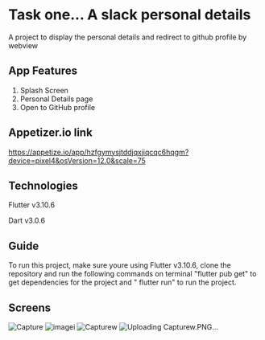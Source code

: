 # Task one... A slack personal details

A project to display the personal details and redirect to github profile by webview

## App Features

1. Splash Screen
2. Personal Details page
3. Open to GitHub profile

## Appetizer.io link
https://appetize.io/app/hzfgymysjtddjqxjiqcqc6hqgm?device=pixel4&osVersion=12.0&scale=75

## Technologies
  Flutter v3.10.6
  
  Dart v3.0.6

## Guide
To run this project, make sure youre using Flutter v3.10.6, clone the repository and run the following commands on terminal
"flutter pub get" to get dependencies for the project and " flutter run" to run the project.


## Screens

![Capture](https://github.com/Phillip4reall/Task_one/assets/109076493/ffa48e94-7f04-4258-a1cc-88ef32bbe31d)
![imagei](https://github.com/Phillip4reall/Task_one/assets/109076493/b30af808-ae2a-4fd9-bea9-24a0af9e25bb)
![Capturew](https://github.com/Phillip4reall/Task_one/assets/109076493/2ba134d9-0c0e-4984-8330-10a287879f01)
![Uploading Capturew.PNG…]()
